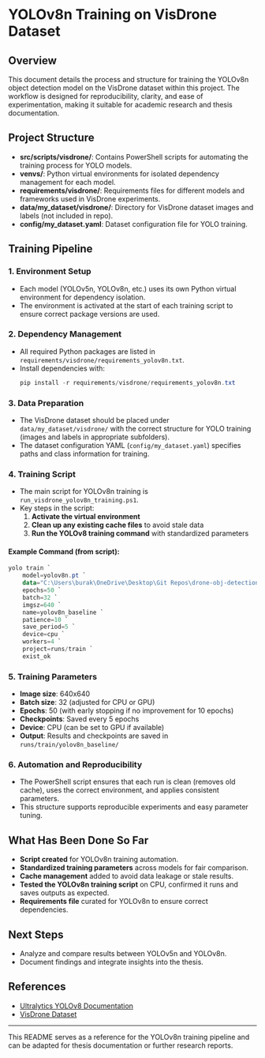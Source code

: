 # YOLOv8n Training on VisDrone Dataset

## Overview
This document details the process and structure for training the YOLOv8n object detection model on the VisDrone dataset within this project. The workflow is designed for reproducibility, clarity, and ease of experimentation, making it suitable for academic research and thesis documentation.

## Project Structure
- **src/scripts/visdrone/**: Contains PowerShell scripts for automating the training process for YOLO models.
- **venvs/**: Python virtual environments for isolated dependency management for each model.
- **requirements/visdrone/**: Requirements files for different models and frameworks used in VisDrone experiments.
- **data/my_dataset/visdrone/**: Directory for VisDrone dataset images and labels (not included in repo).
- **config/my_dataset.yaml**: Dataset configuration file for YOLO training.

## Training Pipeline
### 1. Environment Setup
- Each model (YOLOv5n, YOLOv8n, etc.) uses its own Python virtual environment for dependency isolation.
- The environment is activated at the start of each training script to ensure correct package versions are used.

### 2. Dependency Management
- All required Python packages are listed in `requirements/visdrone/requirements_yolov8n.txt`.
- Install dependencies with:
  ```powershell
  pip install -r requirements/visdrone/requirements_yolov8n.txt
  ```

### 3. Data Preparation
- The VisDrone dataset should be placed under `data/my_dataset/visdrone/` with the correct structure for YOLO training (images and labels in appropriate subfolders).
- The dataset configuration YAML (`config/my_dataset.yaml`) specifies paths and class information for training.

### 4. Training Script
- The main script for YOLOv8n training is `run_visdrone_yolov8n_training.ps1`.
- Key steps in the script:
  1. **Activate the virtual environment**
  2. **Clean up any existing cache files** to avoid stale data
  3. **Run the YOLOv8 training command** with standardized parameters

#### Example Command (from script):
```powershell
yolo train `
    model=yolov8n.pt `
    data="C:\Users\burak\OneDrive\Desktop\Git Repos\drone-obj-detection-lightweight-ai\config\my_dataset.yaml" `
    epochs=50 `
    batch=32 `
    imgsz=640 `
    name=yolov8n_baseline `
    patience=10 `
    save_period=5 `
    device=cpu `
    workers=4 `
    project=runs/train `
    exist_ok
```

### 5. Training Parameters
- **Image size**: 640x640
- **Batch size**: 32 (adjusted for CPU or GPU)
- **Epochs**: 50 (with early stopping if no improvement for 10 epochs)
- **Checkpoints**: Saved every 5 epochs
- **Device**: CPU (can be set to GPU if available)
- **Output**: Results and checkpoints are saved in `runs/train/yolov8n_baseline/`

### 6. Automation and Reproducibility
- The PowerShell script ensures that each run is clean (removes old cache), uses the correct environment, and applies consistent parameters.
- This structure supports reproducible experiments and easy parameter tuning.

## What Has Been Done So Far
- **Script created** for YOLOv8n training automation.
- **Standardized training parameters** across models for fair comparison.
- **Cache management** added to avoid data leakage or stale results.
- **Tested the YOLOv8n training script** on CPU, confirmed it runs and saves outputs as expected.
- **Requirements file** curated for YOLOv8n to ensure correct dependencies.

## Next Steps
- Analyze and compare results between YOLOv5n and YOLOv8n.
- Document findings and integrate insights into the thesis.

## References
- [Ultralytics YOLOv8 Documentation](https://docs.ultralytics.com/)
- [VisDrone Dataset](https://github.com/VisDrone/VisDrone-Dataset)

---
This README serves as a reference for the YOLOv8n training pipeline and can be adapted for thesis documentation or further research reports. 